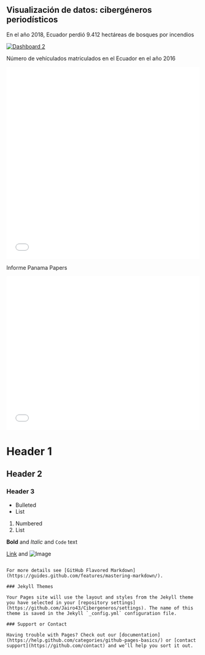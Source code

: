 ## Visualización de datos: cibergéneros periodísticos

En el año 2018, Ecuador perdió 9.412 hectáreas de bosques por incendios 

<div>
<div class='tableauPlaceholder' id='viz1539535179783' style='position: relative'><noscript><a href='#'><img alt='Dashboard 2 ' src='https:&#47;&#47;public.tableau.com&#47;static&#47;images&#47;In&#47;Incendiosforestales2018JFVR&#47;Dashboard2&#47;1_rss.png' style='border: none' /></a></noscript><object class='tableauViz'  style='display:none;'><param name='host_url' value='https%3A%2F%2Fpublic.tableau.com%2F' /> <param name='embed_code_version' value='3' /> <param name='site_root' value='' /><param name='name' value='Incendiosforestales2018JFVR&#47;Dashboard2' /><param name='tabs' value='no' /><param name='toolbar' value='yes' /><param name='static_image' value='https:&#47;&#47;public.tableau.com&#47;static&#47;images&#47;In&#47;Incendiosforestales2018JFVR&#47;Dashboard2&#47;1.png' /> <param name='animate_transition' value='yes' /><param name='display_static_image' value='yes' /><param name='display_spinner' value='yes' /><param name='display_overlay' value='yes' /><param name='display_count' value='yes' /></object></div>                <script type='text/javascript'>                    var divElement = document.getElementById('viz1539535179783');                    var vizElement = divElement.getElementsByTagName('object')[0];                    vizElement.style.minWidth='420px';vizElement.style.maxWidth='650px';vizElement.style.width='100%';vizElement.style.minHeight='587px';vizElement.style.maxHeight='887px';vizElement.style.height=(divElement.offsetWidth*0.75)+'px';                    var scriptElement = document.createElement('script');                    scriptElement.src = 'https://public.tableau.com/javascripts/api/viz_v1.js';                    vizElement.parentNode.insertBefore(scriptElement, vizElement);                </script></div>

Número de vehículados matriculados en el Ecuador en el año 2016
<div>
<iframe id="datawrapper-chart-VIiMN" src="//datawrapper.dwcdn.net/VIiMN/1/" scrolling="no" frameborder="0" allowtransparency="true" style="width: 0; min-width: 100% !important;" height="500"></iframe><script type="text/javascript">if("undefined"==typeof window.datawrapper)window.datawrapper={};window.datawrapper["VIiMN"]={},window.datawrapper["VIiMN"].embedDeltas={"100":635,"200":608,"300":554,"400":527,"500":527,"700":500,"800":500,"900":500,"1000":500},window.datawrapper["VIiMN"].iframe=document.getElementById("datawrapper-chart-VIiMN"),window.datawrapper["VIiMN"].iframe.style.height=window.datawrapper["VIiMN"].embedDeltas[Math.min(1e3,Math.max(100*Math.floor(window.datawrapper["VIiMN"].iframe.offsetWidth/100),100))]+"px",window.addEventListener("message",function(a){if("undefined"!=typeof a.data["datawrapper-height"])for(var b in a.data["datawrapper-height"])if("VIiMN"==b)window.datawrapper["VIiMN"].iframe.style.height=a.data["datawrapper-height"][b]+"px"});</script></div>

Informe Panama Papers
<div>
<iframe id="datawrapper-chart-JKVEJ" src="//datawrapper.dwcdn.net/JKVEJ/1/" scrolling="no" frameborder="0" allowtransparency="true" style="width: 0; min-width: 100% !important;" height="400"></iframe><script type="text/javascript">if("undefined"==typeof window.datawrapper)window.datawrapper={};window.datawrapper["JKVEJ"]={},window.datawrapper["JKVEJ"].embedDeltas={"100":534.0208339999999,"200":454.020834,"300":427.020834,"400":400.020834,"500":400.020834,"700":374.020834,"800":374.020834,"900":374.020834,"1000":374.020834},window.datawrapper["JKVEJ"].iframe=document.getElementById("datawrapper-chart-JKVEJ"),window.datawrapper["JKVEJ"].iframe.style.height=window.datawrapper["JKVEJ"].embedDeltas[Math.min(1e3,Math.max(100*Math.floor(window.datawrapper["JKVEJ"].iframe.offsetWidth/100),100))]+"px",window.addEventListener("message",function(a){if("undefined"!=typeof a.data["datawrapper-height"])for(var b in a.data["datawrapper-height"])if("JKVEJ"==b)window.datawrapper["JKVEJ"].iframe.style.height=a.data["datawrapper-height"][b]+"px"});</script></div>

# Header 1
## Header 2
### Header 3

- Bulleted
- List

1. Numbered
2. List

**Bold** and _Italic_ and `Code` text

[Link](url) and ![Image](src)
```

For more details see [GitHub Flavored Markdown](https://guides.github.com/features/mastering-markdown/).

### Jekyll Themes

Your Pages site will use the layout and styles from the Jekyll theme you have selected in your [repository settings](https://github.com/Jairo43/Cibergeneros/settings). The name of this theme is saved in the Jekyll `_config.yml` configuration file.

### Support or Contact

Having trouble with Pages? Check out our [documentation](https://help.github.com/categories/github-pages-basics/) or [contact support](https://github.com/contact) and we’ll help you sort it out.
